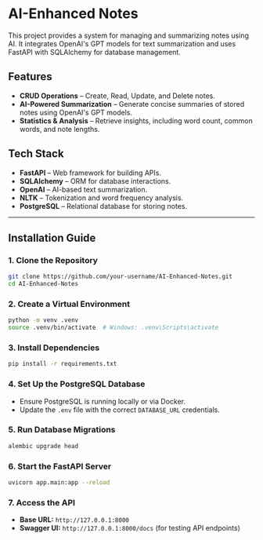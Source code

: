 # AI-Enhanced Notes

This project provides a system for managing and summarizing notes using AI. It integrates OpenAI's GPT models for text summarization and uses FastAPI with SQLAlchemy for database management.

## Features

- **CRUD Operations** – Create, Read, Update, and Delete notes.
- **AI-Powered Summarization** – Generate concise summaries of stored notes using OpenAI's GPT models.
- **Statistics & Analysis** – Retrieve insights, including word count, common words, and note lengths.

## Tech Stack

- **FastAPI** – Web framework for building APIs.
- **SQLAlchemy** – ORM for database interactions.
- **OpenAI** – AI-based text summarization.
- **NLTK** – Tokenization and word frequency analysis.
- **PostgreSQL** – Relational database for storing notes.

---

## Installation Guide

### 1. Clone the Repository
```bash
git clone https://github.com/your-username/AI-Enhanced-Notes.git
cd AI-Enhanced-Notes
```

### 2. Create a Virtual Environment
```bash
python -m venv .venv
source .venv/bin/activate  # Windows: .venv\Scripts\activate
```

### 3. Install Dependencies
```bash
pip install -r requirements.txt
```

### 4. Set Up the PostgreSQL Database
- Ensure PostgreSQL is running locally or via Docker.
- Update the `.env` file with the correct `DATABASE_URL` credentials.

### 5. Run Database Migrations
```bash
alembic upgrade head
```

### 6. Start the FastAPI Server
```bash
uvicorn app.main:app --reload
```

### 7. Access the API
- **Base URL:** `http://127.0.0.1:8000`
- **Swagger UI:** `http://127.0.0.1:8000/docs` (for testing API endpoints)
